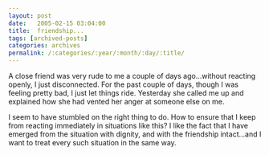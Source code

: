```yaml
---
layout: post
date:	2005-02-15 03:04:00
title:  friendship...
tags: [archived-posts]
categories: archives
permalink: /:categories/:year/:month/:day/:title/
---
```

A close friend was very rude to me a couple of days ago...without reacting openly, I just disconnected. For the past couple of days, though I was feeling pretty bad, I just let things ride. Yesterday she called me up and explained how she had vented her anger at someone else on me. 

I seem to  have stumbled on the right thing to do. How to ensure that I keep from reacting immediately in situations like this? I like the fact that I have emerged from the situation with dignity, and with the friendship intact...and I want to treat every such situation in the same way.
